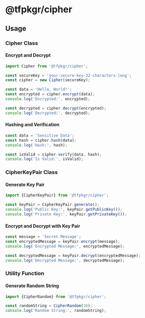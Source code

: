 # @tfpkgr/cipher

## Usage

### Cipher Class

#### Encrypt and Decrypt

```typescript
import Cipher from '@tfpkgr/cipher';

const secureKey = 'your-secure-key-32-characters-long';
const cipher = new Cipher(secureKey);

const data = 'Hello, World!';
const encrypted = cipher.encrypt(data);
console.log('Encrypted:', encrypted);

const decrypted = cipher.decrypt(encrypted);
console.log('Decrypted:', decrypted);
```

#### Hashing and Verification

```typescript
const data = 'Sensitive Data';
const hash = cipher.hash(data);
console.log('Hash:', hash);

const isValid = cipher.verify(data, hash);
console.log('Is Valid:', isValid);
```

### CipherKeyPair Class

#### Generate Key Pair

```typescript
import {CipherKeyPair} from '@tfpkgr/cipher';

const keyPair = CipherKeyPair.generate();
console.log('Public Key:', keyPair.getPublicKey());
console.log('Private Key:', keyPair.getPrivateKey());
```

#### Encrypt and Decrypt with Key Pair

```typescript
const message = 'Secret Message';
const encryptedMessage = keyPair.encrypt(message);
console.log('Encrypted Message:', encryptedMessage);

const decryptedMessage = keyPair.decrypt(encryptedMessage);
console.log('Decrypted Message:', decryptedMessage);
```

### Utility Function

#### Generate Random String

```typescript
import {CipherRandom} from '@tfpkgr/cipher';

const randomString = CipherRandom(16);
console.log('Random String:', randomString);
```

